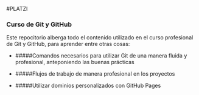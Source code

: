 #PLATZI

### Curso de Git y GitHub

Este repocitorio alberga todo el contenido utilizado en el curso profesional de Git y GitHub, para aprender entre otras cosas:

- #####Comandos necesarios para utilizar Git de una manera fluida y profesional, anteponiendo las buenas prácticas

- #####Flujos de trabajo de manera profesional en los proyectos

- #####Utilizar dominios personalizados con GitHub Pages
